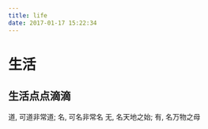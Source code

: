 ```yaml
---
title: life
date: 2017-01-17 15:22:34
---
```


生活
====

## 生活点点滴滴

道, 可道非常道; 名, 可名非常名
无, 名天地之始; 有, 名万物之母
